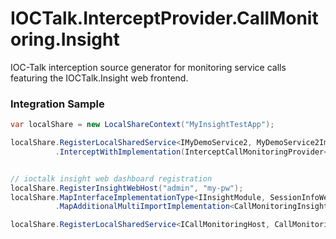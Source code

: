 # IOCTalk.InterceptProvider.CallMonitoring.Insight

IOC-Talk interception source generator for monitoring service calls featuring the IOCTalk.Insight web frontend.

### Integration Sample

```csharp
var localShare = new LocalShareContext("MyInsightTestApp");

localShare.RegisterLocalSharedService<IMyDemoService2, MyDemoService2Implementation>()
          .InterceptWithImplementation(InterceptCallMonitoringProvider<IMyDemoService2>.GetInterceptType());


// ioctalk insight web dashboard registration
localShare.RegisterInsightWebHost("admin", "my-pw");
localShare.MapInterfaceImplementationType<IInsightModule, SessionInfoWebModule>()
          .MapAdditionalMultiImportImplementation<CallMonitoringInsightModule>();

localShare.RegisterLocalSharedService<ICallMonitoringHost, CallMonitoringHost>();
```

